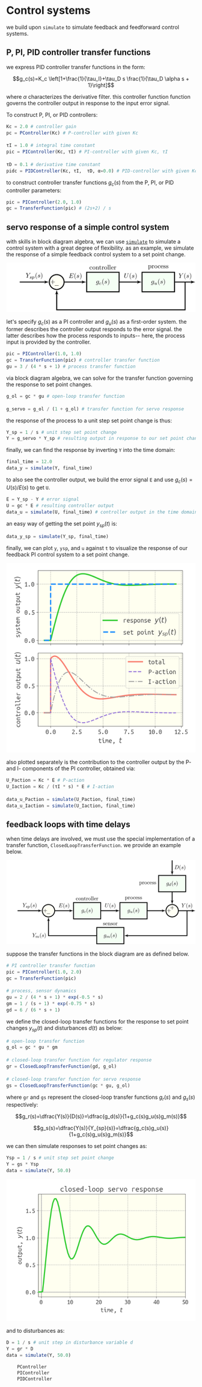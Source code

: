 # Control systems

we build upon `simulate` to simulate feedback and feedforward control systems.

## P, PI, PID controller transfer functions

we express PID controller transfer functions in the form:

$$g_c(s)=K_c \left[1+\frac{1}{\tau_I}+\tau_D s \frac{1}{\tau_D \alpha s + 1}\right]$$

where $\alpha$ characterizes the derivative filter. this controller function function governs the controller output in response to the input error signal.

To construct P, PI, or PID controllers:

```julia
Kc = 2.0 # controller gain
pc = PController(Kc) # P-controller with given Kc

τI = 1.0 # integral time constant
pic = PIController(Kc, τI) # PI-controller with given Kc, τI

τD = 0.1 # derivative time constant
pidc = PIDController(Kc, τI,  τD, α=0.0) # PID-controller with given Kc, τI, τD. keyword argument is derivative filter α
```

to construct controller transfer functions $g_c(s)$ from the P, PI, or PID controller parameters:

```julia
pic = PIController(2.0, 1.0)
gc = TransferFunction(pic) # (2s+2) / s
```

## servo response of a simple control system

with skills in block diagram algebra, we can use [`simulate`](@ref) to simulate a control system with a great degree of flexibility. as an example, we simulate the response of a simple feedback control system to a set point change.

![](assets/simple_servo.png)

let's specify $g_c(s)$ as a PI controller and $g_u(s)$ as a first-order system. the former describes the controller output responds to the error signal. the latter describes how the process responds to inputs-- here, the process input is provided by the controller.

```julia
pic = PIController(1.0, 1.0) 
gc = TransferFunction(pic) # controller transfer function
gu = 3 / (4 * s + 1) # process transfer function
```

via block diagram algebra, we can solve for the transfer function governing the response to set point changes.

```julia
g_ol = gc * gu # open-loop transfer function

g_servo = g_ol / (1 + g_ol) # transfer function for servo response
```

the response of the process to a unit step set point change is thus:
```julia
Y_sp = 1 / s # unit step set point change
Y = g_servo * Y_sp # resulting output in response to our set point change
```

finally, we can find the response by inverting `Y` into the time domain:
```julia
final_time = 12.0
data_y = simulate(Y, final_time)
```

to also see the controller output, we build the error signal `E` and use $g_c(s)=U(s)/E(s)$ to get `U`.

```julia
E = Y_sp - Y # error signal
U = gc * E # resulting controller output
data_u = simulate(U, final_time) # controller output in the time domain
```

an easy way of getting the set point $y_{sp}(t)$ is:
```julia
data_y_sp = simulate(Y_sp, final_time)
```

finally, we can plot `y`, `ysp`, and `u` against `t` to visualize the response of our feedback PI control system to a set point change.

![](simple_servo_response.png)

also plotted separately is the contribution to the controller output by the P- and I- components of the PI controller, obtained via:
```julia
U_Paction = Kc * E # P-action
U_Iaction = Kc / (τI * s) * E # I-action

data_u_Paction = simulate(U_Paction, final_time)
data_u_Iaction = simulate(U_Iaction, final_time)
```

## feedback loops with time delays

when time delays are involved, we must use the special implementation of a transfer function, `ClosedLoopTransferFunction`. we provide an example below.

![](assets/full_feedback_control_system.png)

suppose the transfer functions in the block diagram are as defined below.

```julia
# PI controller transfer function
pic = PIController(1.0, 2.0)
gc = TransferFunction(pic)

# process, sensor dynamics
gu = 2 / (4 * s + 1) * exp(-0.5 * s)
gm = 1 / (s + 1) * exp(-0.75 * s)
gd = 6 / (6 * s + 1)
```

we define the closed-loop transfer functions for the response to set point changes $y_{sp}(t)$ and disturbances $d(t)$ as below:

```julia
# open-loop transfer function
g_ol = gc * gu * gm

# closed-loop transfer function for regulator response
gr = ClosedLoopTransferFunction(gd, g_ol)

# closed-loop transfer function for servo response
gs = ClosedLoopTransferFunction(gc * gu, g_ol)
```

where `gr` and `gs` represent the closed-loop transfer functions $g_r(s)$ and $g_s(s)$ respectively:

$$g_r(s)=\dfrac{Y(s)}{D(s)}=\dfrac{g_d(s)}{1+g_c(s)g_u(s)g_m(s)}$$

$$g_s(s)=\dfrac{Y(s)}{Y_{sp}(s)}=\dfrac{g_c(s)g_u(s)}{1+g_c(s)g_u(s)g_m(s)}$$

we can then simulate responses to set point changes as:

```julia
Ysp = 1 / s # unit step set point change
Y = gs * Ysp
data = simulate(Y, 50.0)
```

![](closed_loop_servo_time_delay.png)

and to disturbances as:

```julia
D = 1 / s # unit step in disturbance variable d
Y = gr * D
data = simulate(Y, 50.0)
```

```@docs
    PController
    PIController
    PIDController
```
